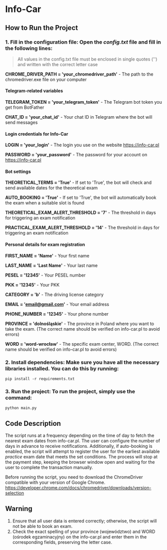 
# Info-Car

## How to Run the Project

### 1. Fill in the configuration file: Open the _config.txt_ file and fill in the following lines:  
> All values in the config.txt file must be enclosed in single quotes ('') and written with the correct letter case

**CHROME_DRIVER_PATH = 'your_chromedriver_path'** - The path to the chromedriver.exe file on your computer

#### Telegram-related variables
**TELEGRAM_TOKEN = 'your_telegram_token'** - The Telegram bot token you get from BotFather  

**CHAT_ID = 'your_chat_id'**               - Your chat ID in Telegram where the bot will send messages 

#### Login credentials for Info-Car
**LOGIN = 'your_login'**                   - The login you use on the website https://info-car.pl 

**PASSWORD = 'your_password'**             - The password for your account on https://info-car.pl  

#### Bot settings
**THEORETICAL_TERMS = 'True'**             - If set to 'True', the bot will check and send available dates for the theoretical exam

**AUTO_BOOKING = 'True'**                  - If set to 'True', the bot will automatically book the exam when a suitable slot is found

**THEORETICAL_EXAM_ALERT_THRESHOLD = '7'** - The threshold in days for triggering an exam notification

**PRACTICAL_EXAM_ALERT_THRESHOLD = '14'**  - The threshold in days for triggering an exam notification

#### Personal details for exam registration
**FIRST_NAME = 'Name'**                    - Your first name

**LAST_NAME = 'Last Name'**                    - Your last name

**PESEL = '12345'**                        - Your PESEL number

**PKK = '12345'**                          - Your PKK

**CATEGORY = 'b'**                         - The driving license category

**EMAIL = 'email@gmail.com'**              - Your email address

**PHONE_NUMBER = '12345'**                 - Your phone number

**PROVINCE = 'dolnośląskie'**              - The province in Poland where you want to take the exam. (The correct name should be verified on info-car.pl to avoid errors)

**WORD = 'word-wrocław'**                  - The specific exam center, WORD. (The correct name should be verified on info-car.pl to avoid errors)

### 2. Install dependencies: Make sure you have all the necessary libraries installed. You can do this by running:  

    pip install -r requirements.txt

### 3. Run the project: To run the project, simply use the command:

    python main.py

## Code Description
The script runs at a frequency depending on the time of day to fetch the nearest exam dates from info-car.pl.
The user can configure the number of days in advance to receive notifications.
Additionally, if auto-booking is enabled, the script will attempt to register the user for the earliest available _practice_ exam date that meets the set conditions.
The process will stop at the payment step, keeping the browser window open and waiting for the user to complete the transaction manually.

Before running the script, you need to download the ChromeDriver compatible with your version of Google Chrome. https://developer.chrome.com/docs/chromedriver/downloads/version-selection

## Warning

1. Ensure that all user data is entered correctly; otherwise, the script will not be able to book an exam.
2. Check the exact spelling of your province (województwo) and WORD (ośrodek egzaminacyjny) on the info-car.pl and enter them in the corresponding fields, preserving the letter case.
